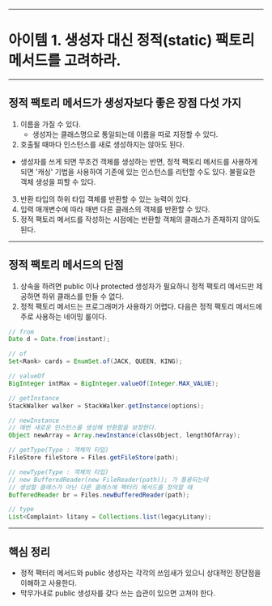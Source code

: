 
---
# 아이템 1. 생성자 대신 정적(static) 팩토리 메서드를 고려하라.

---
## 정적 팩토리 메서드가 생성자보다 좋은 장점 다섯 가지

1. 이름을 가질 수 있다.
	- 생성자는 클래스명으로 통일되는데 이름을 따로 지정할 수 있다.
2. 호출될 때마다 인스턴스를 새로 생성하지는 않아도 된다.
  - 생성자를 쓰게 되면 무조건 객체를 생성하는 반면,
	정적 팩토리 메서드를 사용하게 되면 '캐싱' 기법을 사용하여 기존에 있는 인스턴스를 리턴할 수도 있다.
	불필요한 객체 생성을 피할 수 있다.
3. 반환 타입의 하위 타입 객체를 반환할 수 있는 능력이 있다.
4. 입력 매개변수에 따라 매번 다른 클래스의 객체를 반환할 수 있다.
5. 정적 팩토리 메서드를 작성하는 시점에는 반환할 객체의 클래스가 존재하지 않아도 된다.

---

## 정적 팩토리 메서드의 단점
1. 상속을 하려면 public 이나 protected 생성자가 필요하니
정적 팩토리 메서드만 제공하면 하위 클래스를 만들 수 없다.
2. 정적 팩토리 메서드는 프로그래머가 사용하기 어렵다.
다음은 정적 팩토리 메서드에 주로 사용하는 네이밍 룰이다.

```java
// from
Date d = Date.from(instant);

// of
Set<Rank> cards = EnumSet.of(JACK, QUEEN, KING);

// valueOf
BigInteger intMax = BigInteger.valueOf(Integer.MAX_VALUE);

// getInstance
StackWalker walker = StackWalker.getInstance(options);

// newInstance
// 매번 새로운 인스턴스를 생성해 반환함을 보장한다.
Object newArray = Array.newInstance(classObject, lengthOfArray);

// getType(Type : 객체의 타입)
FileStore fileStore = Files.getFileStore(path);

// newType(Type : 객체의 타입)
// new BufferedReader(new FileReader(path)); 가 통용되는데
// 생성할 클래스가 아닌 다른 클래스에 팩터리 메서드를 정의할 때
BufferedReader br = Files.newBufferedReader(path);

// type
List<Complaint> litany = Collections.list(legacyLitany);

```
---
## 핵심 정리
* 정적 팩터리 메서드와 public 생성자는 각각의 쓰임새가 있으니 상대적인 장단점을 이해하고 사용한다.
* 막무가내로 public 생성자를 갖다 쓰는 습관이 있으면 고쳐야 한다.


